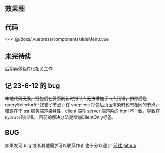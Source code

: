 ## 效果图

<ClientOnly><sideMenu></sideMenu></ClientOnly>

## 代码

<<< @/docs/.vuepress/components/sideMenu.vue

## 未完待续

后期再做组件化相关工作

## 记 23-6-12 的 bug

~~本地代码无误，打包后在页面刷新时报节点无法增加子节点错误，排除后是 querySelectorAll 找错了节点，在 vuepress 打包后页面渲染时也有相同的节点。~~
错误在于 ssr 服务端渲染特性，client 端与 server 端渲染的 html 不一致，导致在`hydrate`时出错。
目前的解决办法是增加ClientOnly标签。  

## BUG

如果发现 bug 或者其他需求可以联系作者
也十分欢迎 pr
[前往 github](https://github.com/Bayn-Web/bcomponent)
